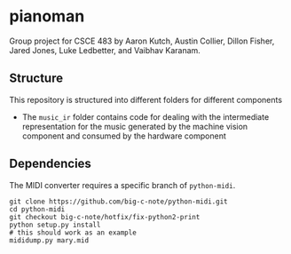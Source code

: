 # pianoman

Group project for CSCE 483 by Aaron Kutch, Austin Collier, Dillon Fisher, Jared Jones,
Luke Ledbetter, and Vaibhav Karanam.

## Structure

This repository is structured into different folders for different components

- The `music_ir` folder contains code for dealing with the intermediate representation for the
   music generated by the machine vision component and consumed by the hardware component

## Dependencies

The MIDI converter requires a specific branch of `python-midi`.
```
git clone https://github.com/big-c-note/python-midi.git
cd python-midi
git checkout big-c-note/hotfix/fix-python2-print
python setup.py install
# this should work as an example
mididump.py mary.mid
```
